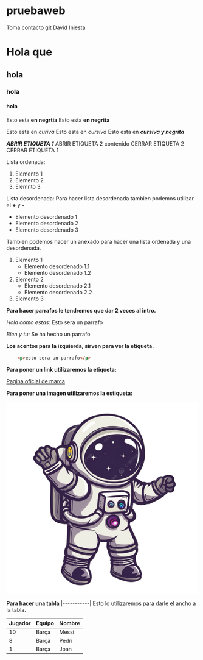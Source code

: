# pruebaweb
Toma contacto git 
David Iniesta
# Hola que 
## hola
### hola
#### hola

Esto esta  __en negrtia__
Esto esta **en negrita**

Esto esta en _curiva_
Esto esta en *cursiva*
Esto esta en __*cursiva y negrita*__

__*ABRIR ETIQUETA 1*__
    ABRIR ETIQUETA 2
        contenido 
    CERRAR ETIQUETA 2
CERRAR ETIQUETA 1

Lista ordenada:
1. Elemento 1
2. Elemento 2
3. Elemnto 3

Lista desordenada: Para hacer lista desordenada tambien podemos utilizar el __+__ y __-__

* Elemento desordenado 1
* Elemento desordenado 2
* Elemento desordenado 3


Tambien podemos hacer un anexado para hacer una lista ordenada y una desordenada.

1. Elemento 1
    * Elemento desordenado 1.1
    * Elemento desordenado 1.2
2. Elemento 2
    * Elemento desordenado 2.1
    * Elemento desordenado 2.2
2. Elemento 3

__Para hacer parrafos le tendremos que dar 2 veces al intro.__

*Hola como estas:* Esto sera un parrafo


*Bien y tu:* Se ha hecho un parrafo


__Los acentos para la izquierda, sirven para ver la etiqueta.__

```html
    <p>esto sera un parrafo</p>
```

__Para poner un link utilizaremos la etiqueta:__

[Pagina oficial de marca](https://www.marca.com/ "Texto adicional del enlace")   


__Para poner una imagen utilizaremos la estiqueta:__

![alt text](./imagen1.png "Imagen astronauta")


__Para hacer una tabla__ |-----------| Esto lo utilizaremos para darle el ancho a la tabla.


| Jugador | Equipo | Nombre |
|-----------|-----------|-----------|
| 10 | Barça | Messi |
| 8 | Barça |Pedri|
| 1 | Barça | Joan |







